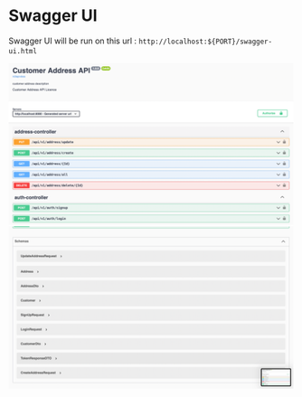 # Swagger UI
Swagger UI will be run on this url : `http://localhost:${PORT}/swagger-ui.html`

<img src="https://github.com/BeratBilgic/enoca-hackathon/blob/main/pictures/Screen%20Shot%202022-12-18%20at%205.30.26%20AM-min.png" width="700" />

<img src="https://github.com/BeratBilgic/enoca-hackathon/blob/main/pictures/Screen%20Shot%202022-12-18%20at%205.30.32%20AM-min.png" width="700" />